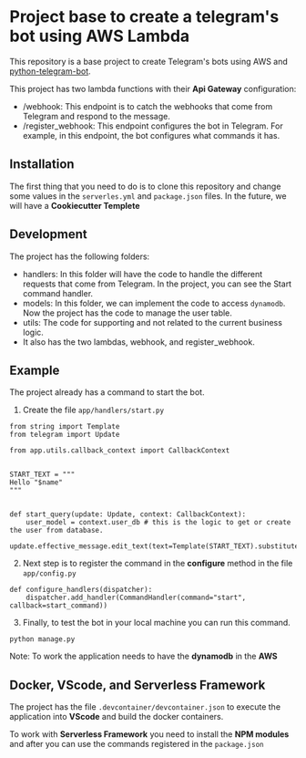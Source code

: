 # Project base to create a telegram's bot using AWS Lambda

This repository is a base project to create Telegram's bots using AWS and [python-telegram-bot](https://github.com/python-telegram-bot/python-telegram-bot).

This project has two lambda functions with their **Api Gateway** configuration:

- /webhook: This endpoint is to catch the webhooks that come from Telegram and respond to the message.
- /register_webhook: This endpoint configures the bot in Telegram. For example, in this endpoint, the bot configures what commands it has.

Installation
------------
The first thing that you need to do is to clone this repository and change some values in the `serverles.yml` and `package.json` files. In the future, we will have a **Cookiecutter Templete**

Development
-----------
The project has the following folders:

- handlers: In this folder will have the code to handle the different requests that come from Telegram. In the project, you can see the Start command handler.
- models: In this folder, we can implement the code to access `dynamodb`. Now the project has the code to manage the user table.
- utils: The code for supporting and not related to the current business logic.
- It also has the two lambdas, webhook, and register_webhook.

Example
-------
The project already has a command to start the bot.

1. Create the file `app/handlers/start.py`
```
from string import Template
from telegram import Update

from app.utils.callback_context import CallbackContext


START_TEXT = """
Hello "$name"
"""


def start_query(update: Update, context: CallbackContext):
    user_model = context.user_db # this is the logic to get or create the user from database.
    update.effective_message.edit_text(text=Template(START_TEXT).substitute(name=user_model["complete_name"]))
```

2. Next step is to register the command in the **configure** method in the file `app/config.py`
```
def configure_handlers(dispatcher):
    dispatcher.add_handler(CommandHandler(command="start", callback=start_command))
```

3. Finally, to test the bot in your local machine you can run this command.
```
python manage.py
```

Note: To work the application needs to have the **dynamodb** in the **AWS**

Docker, VScode, and Serverless Framework
----------------------------------------
The project has the file `.devcontainer/devcontainer.json` to execute the application into **VScode** and build the docker containers.

To work with **Serverless Framework** you need to install the **NPM modules** and after you can use the commands registered in the `package.json`